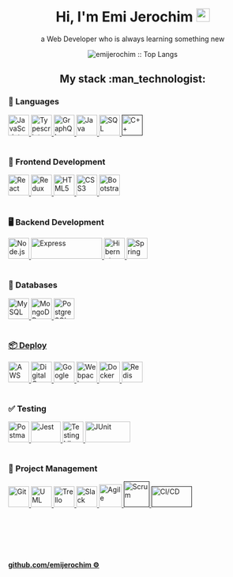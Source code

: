 <h1 align="center">Hi, I'm Emi Jerochim <img src="https://user-images.githubusercontent.com/5679180/79618120-0daffb80-80be-11ea-819e-d2b0fa904d07.gif" width="27px"> </h2> 
<p align="center">a Web Developer who is always learning something new</p>


<p align="center"><img src="https://github-readme-stats.vercel.app/api/top-langs/?username=emijerochim&langs_count=10&theme=tokyonight&layout=compact" alt="emijerochim :: Top Langs" /></p>



<h2 align="center">My stack :man_technologist:</h2>

<h3 align="left">💬 Languages</h3>
<a href="https://developer.mozilla.org/en-US/docs/Web/JavaScript" title="JavaScript"><img src="https://github.com/tomchen/stack-icons/blob/master/logos/javascript.svg" alt="JavaScript" width="42px" height="42px">     </a>
<a href="https://www.typescriptlang.org/" title="Typescript"><img src="https://github.com/tomchen/stack-icons/blob/master/logos/typescript-icon.svg" alt="Typescript" width="42px" height="42px">     </a>   
<a href="https://graphql.org/" title="GraphQL"><img src="https://github.com/tomchen/stack-icons/blob/master/logos/graphql.svg" alt="GraphQL" width="42px" height="42px">     </a>   
<a href="https://www.java.com/" title="Java"><img src="https://github.com/tomchen/stack-icons/blob/master/logos/java.svg" alt="Java" width="42px" height="42px">     </a>   
<a href='https://svgshare.com/s/WMK' ><img src='https://svgshare.com/i/WMK.svg' alt="SQL"  width="42px" height="42px"/>     </a>   
<a href='' title="C++"><img src="https://github.com/get-icon/geticon/blob/master/logos/c-plusplus.svg" alt="C++"  width="42px" height="42px">     </a>
<br></br>

<h3 align="left">📱 Frontend Development</h3>
<a href="https://reactjs.org/" title="React"><img src="https://github.com/tomchen/stack-icons/blob/master/logos/react.svg" alt="React" width="42px" height="42px">     </a>
<a href="https://redux.js.org/" title="Redux"><img src="https://github.com/tomchen/stack-icons/blob/master/logos/redux.svg" alt="Redux" width="42px" height="42px">     </a>
<a href="https://www.w3.org/TR/html5/" title="HTML5"><img src="https://github.com/tomchen/stack-icons/blob/master/logos/html-5.svg" alt="HTML5"  width="42px" height="42px">     </a>
<a href="https://www.w3.org/TR/CSS/" title="CSS3"><img src="https://github.com/tomchen/stack-icons/blob/master/logos/css-3.svg" alt="CSS3" width="42px" height="42px">     </a>
<a href="https://getbootstrap.com/" title="Bootstrap"><img src="https://github.com/get-icon/geticon/blob/master/logos/bootstrap.svg" alt="Bootstrap" width="42px" height="42px">     </a>
<br></br>

<h3 align="left">🖥️ Backend Development</h3>
<a href="https://nodejs.org/" title="Node.js"><img src="https://github.com/tomchen/stack-icons/blob/master/logos/nodejs-icon.svg" alt="Node.js" width="42px" height="42px">     </a>
<a href="https://expressjs.com/" title="Express"><img src="https://github.com/tomchen/stack-icons/blob/master/logos/express.svg" alt="Express" width="144" height="42px">     </a>
<a href="https://hibernate.org" title="Hibernate"><img src="https://github.com/get-icon/geticon/blob/master/logos/hibernate.svg" alt="Hibernate" width="42px" height="42px">     </a> 
<a href="https://spring.io/" title="Spring"><img src="https://github.com/tomchen/stack-icons/blob/master/logos/spring.svg" alt="Spring" width="42px" height="42px">     </a>
<br></br>

<h3 align="left">💾 Databases</h3>
<a href="https://dev.mysql.com/" title="MySQL"><img src="https://github.com/tomchen/stack-icons/blob/master/logos/mysql.svg" alt="MySQL" width="42px" height="42px">     </a>
<a href="https://www.mongodb.com/" title="MongoDB"><img src="https://github.com/get-icon/geticon/blob/master/logos/mongodb-icon.svg" alt="MongoDB" width="42px" height="42px"     </a>
<a href="https://www.postgresql.org/" title="PostgreSQL"><img src="https://github.com/tomchen/stack-icons/blob/master/logos/postgresql.svg" alt="PostgreSQL" width="42px" height="42px"     </a>
<br></br>

<h3 align="left">📦 Deploy</h3>
<a href="https://aws.amazon.com/" title="AWS"><img src="https://github.com/get-icon/geticon/blob/master/logos/aws.svg" alt="AWS" width="42px" height="42px">     </a>
<a href="https://www.digitalocean.com/" title="DigitalOcean"><img src="https://github.com/get-icon/geticon/blob/master/logos/digital-ocean.svg" alt="DigitalOcean" width="42px" height="42px">     </a>
<a href="https://cloud.google.com/" title="Google Cloud"><img src="https://github.com/get-icon/geticon/blob/master/logos/google-cloud.svg" alt="Google" width="42px" height="42px">     </a>
<a href="https://webpack.js.org/" title="Webpack"><img src="https://github.com/get-icon/geticon/blob/master/logos/webpack.svg" alt="Webpack" width="42px" height="42px">     </a>
<a href="https://www.docker.com" title="Docker"><img src="https://github.com/get-icon/geticon/blob/master/logos/docker-icon.svg" alt="Docker" width="42px" height="42px">     </a>
<a href="https://redis.io/" title="Redis"><img src="https://github.com/get-icon/geticon/blob/master/logos/redis.svg" alt="Redis" width="42px" height="42px">     </a>
<br></br>

<h3 align="left">✅ Testing</h3>
<a href="https://www.postman.com/" title="Postman"><img src="https://github.com/get-icon/geticon/blob/master/logos/postman.svg" alt="Postman" width="42px" height="42px">     </a>
<a href="https://jestjs.io/" title="Jest"><img src="https://github.com/get-icon/geticon/blob/master/logos/jest.svg" alt="Jest" width="60px" height="42px">     </a>
<a href="https://testing-library.com/" title="Testing Library"><img src="https://testing-library.com/img/octopus-64x64.png" alt="Testing Library" width="42px" height="42px">     </a>
<a href="https://junit.org/" title="JUnit"><img src="https://junit.org/junit4/images/junit-logo.png" alt="JUnit" width="91px" height="42px">     </a>
<br></br>

<h3 align="left">👥 Project Management</h3>
<a href="https://git-scm.com/" title="Git"><img src="https://github.com/tomchen/stack-icons/blob/master/logos/git-icon.svg" alt="Git" width="42px" height="42px">       </a>
<a href="https://www.uml.org/" title="UML"><img src="https://svgshare.com/i/WQG.svg" alt="UML" width="42px" height="42px">       </a>
<a href="https://trello.com/" title="Trello"><img src="https://image.flaticon.com/icons/png/512/1313/1313644.png" alt="Trello" width="42px" height="42px">       </a>
<a href="https://slack.com/" title="Slack"><img src="https://github.com/get-icon/geticon/blob/master/logos/slack-icon.svg" alt="Slack" width="42px" height="42px">       </a>
<a href="https://en.wikipedia.org/wiki/Agile_software_development" title="Agile"><img src="https://cdn.iconscout.com/icon/premium/png-256-thumb/agile-2534713-2129528.png" alt="Agile" width="46px" height="46px">       </a>
<a href="" title="Scrum"><img src="https://svgshare.com/i/WQZ.svg" alt="Scrum" width="52px" height="52px">       </a>
<a href="" title="CI/CD"><img src="https://user-images.githubusercontent.com/29706515/115298440-dbebcd80-a133-11eb-8f73-905f01726ff0.png" alt="CI/CD" width="82px" height="42px">       </a>
<br></br><br></br><br></br>

<h4><a href="http://github.com/emijerochim">github.com/emijerochim ⚙️</a></h4>
